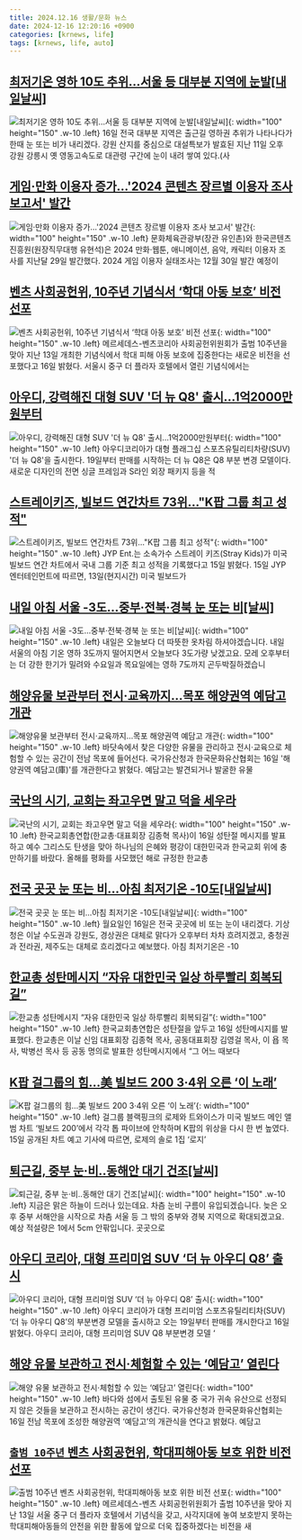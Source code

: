 ```yaml
---
title: 2024.12.16 생활/문화 뉴스
date: 2024-12-16 12:20:16 +0900
categories: [krnews, life]
tags: [krnews, life, auto]
---
```

## [최저기온 영하 10도 추위…서울 등 대부분 지역에 눈발[내일날씨]](https://n.news.naver.com/mnews/article/018/0005906655)

![최저기온 영하 10도 추위…서울 등 대부분 지역에 눈발[내일날씨]](https://mimgnews.pstatic.net/image/origin/018/2024/12/15/5906655.jpg?type=nf220_150){: width="100" height="150" .w-10 .left}
16일 전국 대부분 지역은 출근길 영하권 추위가 나타나다가 한때 눈 또는 비가 내리겠다. 강원 산지를 중심으로 대설특보가 발효된 지난 11일 오후 강원 강릉시 옛 영동고속도로 대관령 구간에 눈이 내려 쌓여 있다.(사

## [게임·만화 이용자 증가…'2024 콘텐츠 장르별 이용자 조사 보고서' 발간](https://n.news.naver.com/mnews/article/031/0000893707)

![게임·만화 이용자 증가…'2024 콘텐츠 장르별 이용자 조사 보고서' 발간](https://mimgnews.pstatic.net/image/origin/031/2024/12/16/893707.jpg?type=nf220_150){: width="100" height="150" .w-10 .left}
문화체육관광부(장관 유인촌)와 한국콘텐츠진흥원(원장직무대행 유현석)은 2024 만화·웹툰, 애니메이션, 음악, 캐릭터 이용자 조사를 지난달 29일 발간했다. 2024 게임 이용자 실태조사는 12월 30일 발간 예정이

## [벤츠 사회공헌위, 10주년 기념식서 ‘학대 아동 보호’ 비전 선포](https://n.news.naver.com/mnews/article/009/0005414331)

![벤츠 사회공헌위, 10주년 기념식서 ‘학대 아동 보호’ 비전 선포](https://mimgnews.pstatic.net/image/origin/009/2024/12/16/5414331.jpg?type=nf220_150){: width="100" height="150" .w-10 .left}
메르세데스-벤츠코리아 사회공헌위원회가 출범 10주년을 맞아 지난 13일 개최한 기념식에서 학대 피해 아동 보호에 집중한다는 새로운 비전을 선포했다고 16일 밝혔다. 서울시 중구 더 플라자 호텔에서 열린 기념식에서는

## [아우디, 강력해진 대형 SUV '더 뉴 Q8' 출시…1억2000만원부터](https://n.news.naver.com/mnews/article/030/0003268135)

![아우디, 강력해진 대형 SUV '더 뉴 Q8' 출시…1억2000만원부터](https://mimgnews.pstatic.net/image/origin/030/2024/12/16/3268135.jpg?type=nf220_150){: width="100" height="150" .w-10 .left}
아우디코리아가 대형 플래그십 스포츠유틸리티차량(SUV) '더 뉴 Q8'을 출시한다. 19일부터 판매를 시작하는 더 뉴 Q8은 Q8 부분 변경 모델이다. 새로운 디자인의 전면 싱글 프레임과 S라인 외장 패키지 등을 적

## [스트레이키즈, 빌보드 연간차트 73위…"K팝 그룹 최고 성적"](https://n.news.naver.com/mnews/article/008/0005128766)

![스트레이키즈, 빌보드 연간차트 73위…"K팝 그룹 최고 성적"](https://mimgnews.pstatic.net/image/origin/008/2024/12/15/5128766.jpg?type=nf220_150){: width="100" height="150" .w-10 .left}
JYP Ent.는 소속가수 스트레이 키즈(Stray Kids)가 미국 빌보드 연간 차트에서 국내 그룹 기준 최고 성적을 기록했다고 15일 밝혔다. 15일 JYP엔터테인먼트에 따르면, 13일(현지시간) 미국 빌보드가

## [내일 아침 서울 -3도…중부·전북·경북 눈 또는 비[날씨]](https://n.news.naver.com/mnews/article/057/0001860741)

![내일 아침 서울 -3도…중부·전북·경북 눈 또는 비[날씨]](https://mimgnews.pstatic.net/image/origin/057/2024/12/15/1860741.jpg?type=nf220_150){: width="100" height="150" .w-10 .left}
내일은 오늘보다 더 따뜻한 옷차림 하셔야겠습니다. 내일 서울의 아침 기온 영하 3도까지 떨어지면서 오늘보다 3도가량 낮겠고요. 모레 오후부터는 더 강한 한기가 밀려와 수요일과 목요일에는 영하 7도까지 곤두박질하겠습니

## [해양유물 보관부터 전시·교육까지…목포 해양권역 예담고 개관](https://n.news.naver.com/mnews/article/001/0015108146)

![해양유물 보관부터 전시·교육까지…목포 해양권역 예담고 개관](https://mimgnews.pstatic.net/image/origin/001/2024/12/16/15108146.jpg?type=nf220_150){: width="100" height="150" .w-10 .left}
바닷속에서 찾은 다양한 유물을 관리하고 전시·교육으로 체험할 수 있는 공간이 전남 목포에 들어선다. 국가유산청과 한국문화유산협회는 16일 '해양권역 예담고(庫)'를 개관한다고 밝혔다. 예담고는 발견되거나 발굴한 유물

## [국난의 시기, 교회는 좌고우면 말고 덕을 세우라](https://n.news.naver.com/mnews/article/005/0001746093)

![국난의 시기, 교회는 좌고우면 말고 덕을 세우라](https://mimgnews.pstatic.net/image/origin/005/2024/12/16/1746093.jpg?type=nf220_150){: width="100" height="150" .w-10 .left}
한국교회총연합(한교총·대표회장 김종혁 목사)이 16일 성탄절 메시지를 발표하고 예수 그리스도 탄생을 맞아 하나님의 은혜와 평강이 대한민국과 한국교회 위에 충만하기를 바랐다. 올해를 평화를 사모했던 해로 규정한 한교총

## [전국 곳곳 눈 또는 비…아침 최저기온 -10도[내일날씨]](https://n.news.naver.com/mnews/article/421/0007968803)

![전국 곳곳 눈 또는 비…아침 최저기온 -10도[내일날씨]](https://mimgnews.pstatic.net/image/origin/421/2024/12/15/7968803.jpg?type=nf220_150){: width="100" height="150" .w-10 .left}
월요일인 16일은 전국 곳곳에 비 또는 눈이 내리겠다. 기상청은 이날 수도권과 강원도, 경상권은 대체로 맑다가 오후부터 차차 흐려지겠고, 충청권과 전라권, 제주도는 대체로 흐리겠다고 예보했다. 아침 최저기온은 -10

## [한교총 성탄메시지 “자유 대한민국 일상 하루빨리 회복되길”](https://n.news.naver.com/mnews/article/003/0012964473)

![한교총 성탄메시지 “자유 대한민국 일상 하루빨리 회복되길”](https://mimgnews.pstatic.net/image/origin/003/2024/12/16/12964473.jpg?type=nf220_150){: width="100" height="150" .w-10 .left}
한국교회총연합은 성탄절을 앞두고 16일 성탄메시지를 발표했다. 한교총은 이날 신임 대표회장 김종혁 목사, 공동대표회장 김영걸 목사, 이 욥 목사, 박병선 목사 등 공동 명의로 발표한 성탄메시지에서 “그 어느 때보다

## [K팝 걸그룹의 힘…美 빌보드 200 3·4위 오른 ‘이 노래’](https://n.news.naver.com/mnews/article/081/0003503790)

![K팝 걸그룹의 힘…美 빌보드 200 3·4위 오른 ‘이 노래’](https://mimgnews.pstatic.net/image/origin/081/2024/12/16/3503790.jpg?type=nf220_150){: width="100" height="150" .w-10 .left}
걸그룹 블랙핑크의 로제와 트와이스가 미국 빌보드 메인 앨범 차트 ‘빌보드 200’에서 각각 톱 파이브에 안착하며 K팝의 위상을 다시 한 번 높였다. 15일 공개된 차트 예고 기사에 따르면, 로제의 솔로 1집 ‘로지’

## [퇴근길, 중부 눈·비‥동해안 대기 건조[날씨]](https://n.news.naver.com/mnews/article/214/0001394024)

![퇴근길, 중부 눈·비‥동해안 대기 건조[날씨]](https://mimgnews.pstatic.net/image/origin/214/2024/12/16/1394024.jpg?type=nf220_150){: width="100" height="150" .w-10 .left}
지금은 맑은 하늘이 드러나 있는데요. 차츰 눈비 구름이 유입되겠습니다. 늦은 오후 중부 서해안을 시작으로 차츰 서울 등 그 밖의 중부와 경북 지역으로 확대되겠고요. 예상 적설량은 1에서 5cm 안팎입니다. 곳곳으로

## [아우디 코리아, 대형 프리미엄 SUV ‘더 뉴 아우디 Q8’ 출시](https://n.news.naver.com/mnews/article/018/0005906807)

![아우디 코리아, 대형 프리미엄 SUV ‘더 뉴 아우디 Q8’ 출시](https://mimgnews.pstatic.net/image/origin/018/2024/12/16/5906807.jpg?type=nf220_150){: width="100" height="150" .w-10 .left}
아우디 코리아가 대형 프리미엄 스포츠유틸리티차(SUV) ‘더 뉴 아우디 Q8’의 부분변경 모델을 출시하고 오는 19일부터 판매를 개시한다고 16일 밝혔다. 아우디 코리아, 대형 프리미엄 SUV Q8 부분변경 모델 ‘

## [해양 유물 보관하고 전시·체험할 수 있는 ‘예담고’ 열린다](https://n.news.naver.com/mnews/article/081/0003503809)

![해양 유물 보관하고 전시·체험할 수 있는 ‘예담고’ 열린다](https://mimgnews.pstatic.net/image/origin/081/2024/12/16/3503809.jpg?type=nf220_150){: width="100" height="150" .w-10 .left}
바다와 섬에서 출토된 유물 중 국가 귀속 유산으로 선정되지 않은 것들을 보관하고 전시하는 공간이 생긴다. 국가유산청과 한국문화유산협회는 16일 전남 목포에 조성한 해양권역 ‘예담고’의 개관식을 연다고 밝혔다. 예담고

## [`출범 10주년` 벤츠 사회공헌위, 학대피해아동 보호 위한 비전 선포](https://n.news.naver.com/mnews/article/029/0002923046)

![`출범 10주년` 벤츠 사회공헌위, 학대피해아동 보호 위한 비전 선포](https://mimgnews.pstatic.net/image/origin/029/2024/12/16/2923046.jpg?type=nf220_150){: width="100" height="150" .w-10 .left}
메르세데스-벤츠 사회공헌위원회가 출범 10주년을 맞아 지난 13일 서울 중구 더 플라자 호텔에서 기념식을 갖고, 사각지대에 놓여 보호받지 못하는 학대피해아동들의 안전을 위한 활동에 앞으로 더욱 집중하겠다는 비전을 새

